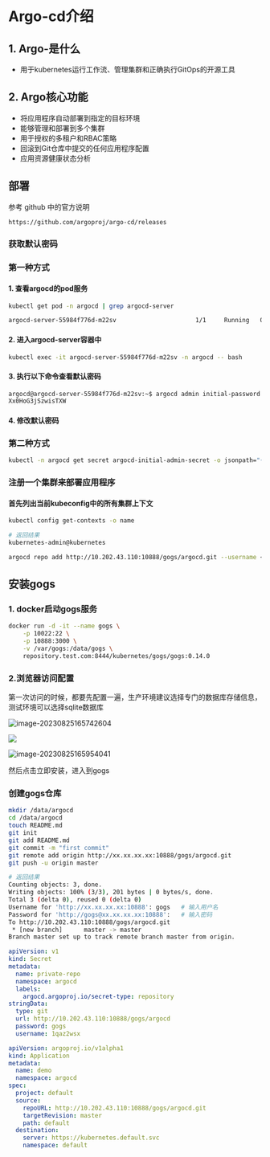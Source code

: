 # Argo-cd介绍

## 1. Argo-是什么

- 用于kubernetes运行工作流、管理集群和正确执行GitOps的开源工具

## 2. Argo核心功能

- 将应用程序自动部署到指定的目标环境
- 能够管理和部署到多个集群
- 用于授权的多租户和RBAC策略
- 回滚到Git仓库中提交的任何应用程序配置
- 应用资源健康状态分析



## 部署

参考 github 中的官方说明

```bash
https://github.com/argoproj/argo-cd/releases
```





### 获取默认密码

### 第一种方式

#### 1. 查看argocd的pod服务

```bash
kubectl get pod -n argocd | grep argocd-server

argocd-server-55984f776d-m22sv                      1/1     Running   0          22m
```

#### 2. 进入argocd-server容器中

```bash
kubectl exec -it argocd-server-55984f776d-m22sv -n argocd -- bash
```

#### 3. 执行以下命令查看默认密码

```bash
argocd@argocd-server-55984f776d-m22sv:~$ argocd admin initial-password
Xx0HoG3jSzwisTXW
```

#### 4. 修改默认密码



### 第二种方式

```bash
kubectl -n argocd get secret argocd-initial-admin-secret -o jsonpath="{.data.password}" | base64 -d; echo
```

### 注册一个集群来部署应用程序

#### 首先列出当前kubeconfig中的所有集群上下文

```bash
kubectl config get-contexts -o name

# 返回结果
kubernetes-admin@kubernetes
```





```bash
argocd repo add http://10.202.43.110:10888/gogs/argocd.git --username <username> --password <password>
```





## 安装gogs

### 1. docker启动gogs服务

```bash
docker run -d -it --name gogs \
    -p 10022:22 \
    -p 10888:3000 \
    -v /var/gogs:/data/gogs \
    repository.test.com:8444/kubernetes/gogs/gogs:0.14.0
```

### 2.浏览器访问配置

第一次访问的时候，都要先配置一遍，生产环境建议选择专门的数据库存储信息，测试环境可以选择sqlite数据库

![image-20230825165742604](https://niuzhan-1306014148.cos.ap-beijing.myqcloud.com/Typora/image-20230825165742604.png)

![](https://niuzhan-1306014148.cos.ap-beijing.myqcloud.com/Typora/image-20230825165822500.png)

![image-20230825165954041](https://niuzhan-1306014148.cos.ap-beijing.myqcloud.com/Typora/image-20230825165954041.png)

然后点击立即安装，进入到gogs

### 创建gogs仓库

```bash
mkdir /data/argocd
cd /data/argocd
touch README.md
git init
git add README.md
git commit -m "first commit"
git remote add origin http://xx.xx.xx.xx:10888/gogs/argocd.git
git push -u origin master

# 返回结果
Counting objects: 3, done.
Writing objects: 100% (3/3), 201 bytes | 0 bytes/s, done.
Total 3 (delta 0), reused 0 (delta 0)
Username for 'http://xx.xx.xx.xx:10888': gogs   # 输入用户名
Password for 'http://gogs@xx.xx.xx.xx:10888':   # 输入密码
To http://10.202.43.110:10888/gogs/argocd.git
 * [new branch]      master -> master
Branch master set up to track remote branch master from origin.
```





```yaml
apiVersion: v1
kind: Secret
metadata:
  name: private-repo
  namespace: argocd
  labels:
    argocd.argoproj.io/secret-type: repository
stringData:
  type: git
  url: http://10.202.43.110:10888/gogs/argocd
  password: gogs
  username: 1qaz2wsx
```







```yaml
apiVersion: argoproj.io/v1alpha1
kind: Application
metadata:
  name: demo
  namespace: argocd
spec:
  project: default
  source:
    repoURL: http://10.202.43.110:10888/gogs/argocd.git
    targetRevision: master
    path: default
  destination:
    server: https://kubernetes.default.svc
    namespace: default
```

